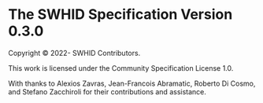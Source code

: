 # The SWHID Specification Version 0.3.0

Copyright © 2022- SWHID Contributors.

This work is licensed under the Community Specification License 1.0.

With thanks to
Alexios Zavras,
Jean-Francois Abramatic,
Roberto Di Cosmo,
and
Stefano Zacchiroli
for their contributions and assistance.

